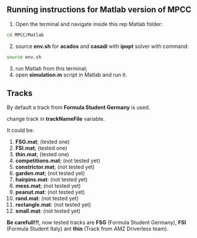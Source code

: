 ## Running instructions for Matlab version of MPCC

1. Open the terminal and navigate inside this rep Matlab folder:
```bash
cd MPCC/Matlab
```
2. source **env.sh** for **acados** and **casadi** with **ipopt** solver with command:
```bash
source env.sh
```
3. run Matlab from this terminal;
4. open **simulation.m** script in Matlab and run it. 

## Tracks

By default a track from **Formula Student Germany** is used.

change track in **trackNameFile** variable.

It could be:
1. **FSG.mat**; (tested one)
2. **FSI.mat**; (tested one)
3. **thin.mat**; (tested one)
4. **competitions.mat**; (not tested yet)
5. **constrictor.mat**; (not tested yet)
6. **garden.mat**; (not tested yet)
7. **hairpins.mat**: (not tested yet)
8. **mess.mat**; (not tested yet)
9. **peanut.mat**: (not tested yet)
10. **rand.mat**: (not tested yet)
11. **rectangle.mat**: (not tested yet)
12. **small.mat**: (not tested yet)

**Be carefull!!!**, now tested tracks are **FSG** (Formula Student Germany), **FSI** (Formula Student Italy) ant **thin** (Track from AMZ Driverless team).

